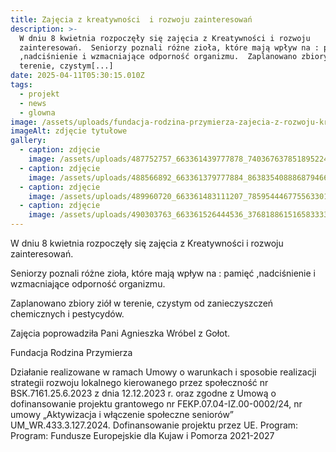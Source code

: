 ```yaml
---
title: Zajęcia z kreatywności  i rozwoju zainteresowań
description: >-
  W dniu 8 kwietnia rozpoczęły się zajęcia z Kreatywności i rozwoju
  zainteresowań.  Seniorzy poznali różne zioła, które mają wpływ na : pamięć
  ,nadciśnienie i wzmacniające odporność organizmu.  Zaplanowano zbiory ziół w
  terenie, czystym[...]
date: 2025-04-11T05:30:15.010Z
tags:
  - projekt
  - news
  - glowna
image: /assets/uploads/fundacja-rodzina-przymierza-zajecia-z-rozwoju-kreatywnosci.jpg
imageAlt: zdjęcie tytułowe
gallery:
  - caption: zdjęcie
    image: /assets/uploads/487752757_663361439777878_740367637851895224_n.jpg
  - caption: zdjęcie
    image: /assets/uploads/488566892_663361379777884_8638354088868794667_n.jpg
  - caption: zdjęcie
    image: /assets/uploads/489960720_663361483111207_7859544467755633017_n.jpg
  - caption: zdjęcie
    image: /assets/uploads/490303763_663361526444536_3768188615165833333_n.jpg
---
```

W dniu 8 kwietnia rozpoczęły się zajęcia z Kreatywności  i rozwoju zainteresowań.

Seniorzy poznali różne zioła, które mają wpływ na : pamięć ,nadciśnienie i wzmacniające odporność organizmu.

Zaplanowano zbiory ziół w terenie, czystym  od zanieczyszczeń chemicznych i pestycydów.

Zajęcia poprowadziła Pani Agnieszka Wróbel z Gołot.

Fundacja Rodzina Przymierza



Działanie realizowane w ramach Umowy o warunkach i sposobie realizacji strategii rozwoju lokalnego kierowanego przez społeczność nr BSK.7161.25.6.2023 z dnia 12.12.2023 r. oraz zgodne z Umową o dofinansowanie projektu grantowego nr FEKP.07.04-IZ.00-0002/24, nr umowy „Aktywizacja i włączenie społeczne seniorów” UM_WR.433.3.127.2024. Dofinansowanie projektu przez UE. Program: Program: Fundusze Europejskie dla Kujaw i Pomorza 2021-2027
